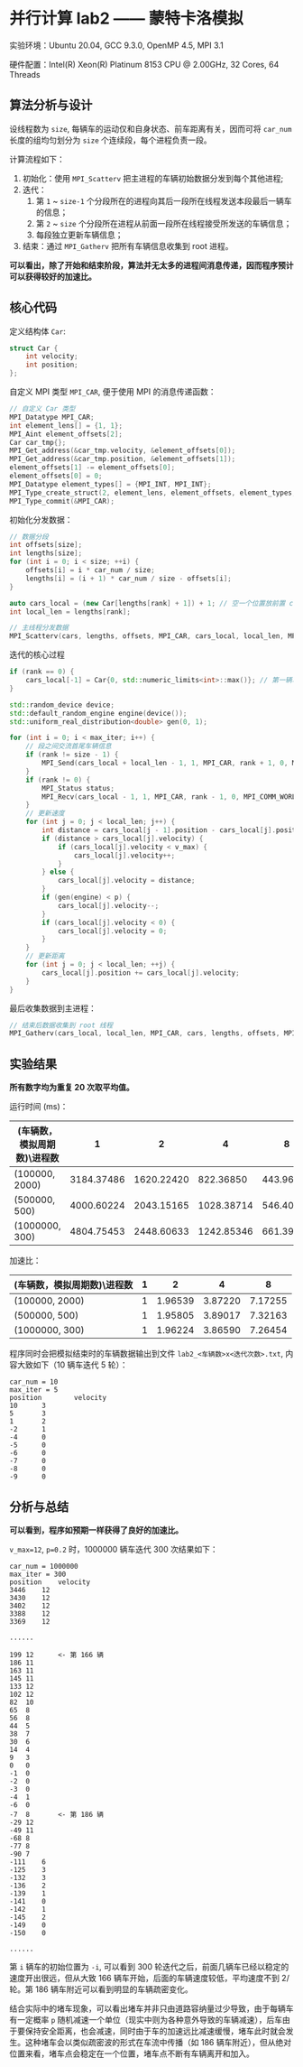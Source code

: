 # 并行计算 lab2 —— 蒙特卡洛模拟

实验环境：Ubuntu 20.04, GCC 9.3.0, OpenMP 4.5, MPI 3.1

硬件配置：Intel(R) Xeon(R) Platinum 8153 CPU @ 2.00GHz, 32 Cores, 64 Threads

## 算法分析与设计

设线程数为 `size`, 每辆车的运动仅和自身状态、前车距离有关，因而可将 `car_num` 长度的组均匀划分为 `size` 个连续段，每个进程负责一段。

计算流程如下：

1. 初始化：使用 `MPI_Scatterv` 把主进程的车辆初始数据分发到每个其他进程;
2. 迭代：
   1. 第 `1` ~ `size-1` 个分段所在的进程向其后一段所在线程发送本段最后一辆车的信息；
   2. 第 `2` ~ `size` 个分段所在进程从前面一段所在线程接受所发送的车辆信息；
   3. 每段独立更新车辆信息；
3. 结束：通过 `MPI_Gatherv` 把所有车辆信息收集到 root 进程。

**可以看出，除了开始和结束阶段，算法并无太多的进程间消息传递，因而程序预计可以获得较好的加速比。**

## 核心代码

定义结构体 `Car`:

```c++
struct Car {
    int velocity;
    int position;
};
```

自定义 MPI 类型 `MPI_CAR`, 便于使用 MPI 的消息传递函数：

```c++
// 自定义 Car 类型
MPI_Datatype MPI_CAR;
int element_lens[] = {1, 1};
MPI_Aint element_offsets[2];
Car car_tmp{};
MPI_Get_address(&car_tmp.velocity, &element_offsets[0]);
MPI_Get_address(&car_tmp.position, &element_offsets[1]);
element_offsets[1] -= element_offsets[0];
element_offsets[0] = 0;
MPI_Datatype element_types[] = {MPI_INT, MPI_INT};
MPI_Type_create_struct(2, element_lens, element_offsets, element_types, &MPI_CAR);
MPI_Type_commit(&MPI_CAR);
```

初始化分发数据：

```c++
// 数据分段
int offsets[size];
int lengths[size];
for (int i = 0; i < size; ++i) {
    offsets[i] = i * car_num / size;
    lengths[i] = (i + 1) * car_num / size - offsets[i];
}

auto cars_local = (new Car[lengths[rank] + 1]) + 1; // 空一个位置放前置 car
int local_len = lengths[rank];

// 主线程分发数据
MPI_Scatterv(cars, lengths, offsets, MPI_CAR, cars_local, local_len, MPI_CAR, 0, MPI_COMM_WORLD);
```

迭代的核心过程
```c++
if (rank == 0) {
    cars_local[-1] = Car{0, std::numeric_limits<int>::max()}; // 第一辆车前面的虚拟无穷远处的 car
}

std::random_device device;
std::default_random_engine engine(device());
std::uniform_real_distribution<double> gen(0, 1);

for (int i = 0; i < max_iter; i++) {
    // 段之间交流首尾车辆信息
    if (rank != size - 1) {
        MPI_Send(cars_local + local_len - 1, 1, MPI_CAR, rank + 1, 0, MPI_COMM_WORLD);
    }
    if (rank != 0) {
        MPI_Status status;
        MPI_Recv(cars_local - 1, 1, MPI_CAR, rank - 1, 0, MPI_COMM_WORLD, &status);
    }
    // 更新速度
    for (int j = 0; j < local_len; j++) {
        int distance = cars_local[j - 1].position - cars_local[j].position - 1;
        if (distance > cars_local[j].velocity) {
            if (cars_local[j].velocity < v_max) {
                cars_local[j].velocity++;
            }
        } else {
            cars_local[j].velocity = distance;
        }
        if (gen(engine) < p) {
            cars_local[j].velocity--;
        }
        if (cars_local[j].velocity < 0) {
            cars_local[j].velocity = 0;
        }
    }
    // 更新距离
    for (int j = 0; j < local_len; ++j) {
        cars_local[j].position += cars_local[j].velocity;
    }
}
```

最后收集数据到主进程：

```c++
// 结束后数据收集到 root 线程
MPI_Gatherv(cars_local, local_len, MPI_CAR, cars, lengths, offsets, MPI_CAR, 0, MPI_COMM_WORLD);
```

## 实验结果

**所有数字均为重复 20 次取平均值。**

运行时间 (ms)：

| (车辆数，模拟周期数)\进程数 | 1          | 2          | 4          | 8         |
| --------------------------- | ---------- | ---------- | ---------- | --------- |
| (100000, 2000)              | 3184.37486 | 1620.22420 | 822.36850  | 443.96650 |
| (500000, 500)               | 4000.60224 | 2043.15165 | 1028.38714 | 546.40806 |
| (1000000, 300)              | 4804.75453 | 2448.60633 | 1242.85346 | 661.39782 |

加速比：

| (车辆数，模拟周期数)\进程数 | 1   | 2       | 4       | 8       |
| --------------------------- | --- | ------- | ------- | ------- |
| (100000, 2000)              | 1   | 1.96539 | 3.87220 | 7.17255 |
| (500000, 500)               | 1   | 1.95805 | 3.89017 | 7.32163 |
| (1000000, 300)              | 1   | 1.96224 | 3.86590 | 7.26454 |

程序同时会把模拟结束时的车辆数据输出到文件 `lab2_<车辆数>x<迭代次数>.txt`, 内容大致如下（10 辆车迭代 5 轮）：

```
car_num = 10
max_iter = 5
position        velocity
10      3
5       3
1       2
-2      1
-4      0
-5      0
-6      0
-7      0
-8      0
-9      0
```

## 分析与总结

**可以看到，程序如预期一样获得了良好的加速比。**

`v_max=12`, `p=0.2` 时，1000000 辆车迭代 300 次结果如下：

```
car_num = 1000000
max_iter = 300
position	velocity
3446	12
3430	12
3402	12
3388	12
3369	12

......

199	12      <- 第 166 辆
186	11
163	11
145	11
133	12
102	12
82	10
65	8
56	8
44	5
38	7
30	6
14	4
9	3
0	0
-1	0
-2	0
-3	0
-4	1
-6	0
-7	8       <- 第 186 辆
-29	12
-49	11
-68	8
-77	8
-90	7
-111	6
-125	3
-132	3
-136	2
-139	1
-141	0
-142	1
-145	2
-149	0
-150	0

......
```

第 `i` 辆车的初始位置为 `-i`, 可以看到 300 轮迭代之后，前面几辆车已经以稳定的速度开出很远，但从大致 166 辆车开始，后面的车辆速度较低，平均速度不到 2/轮。第 186 辆车附近可以看到明显的车辆疏密变化。

结合实际中的堵车现象，可以看出堵车并非只由道路容纳量过少导致，由于每辆车有一定概率 `p` 随机减速一个单位（现实中则为各种意外导致的车辆减速），后车由于要保持安全距离，也会减速，同时由于车的加速远比减速缓慢，堵车此时就会发生。这种堵车会以类似疏密波的形式在车流中传播（如 186 辆车附近），但从绝对位置来看，堵车点会稳定在一个位置，堵车点不断有车辆离开和加入。

